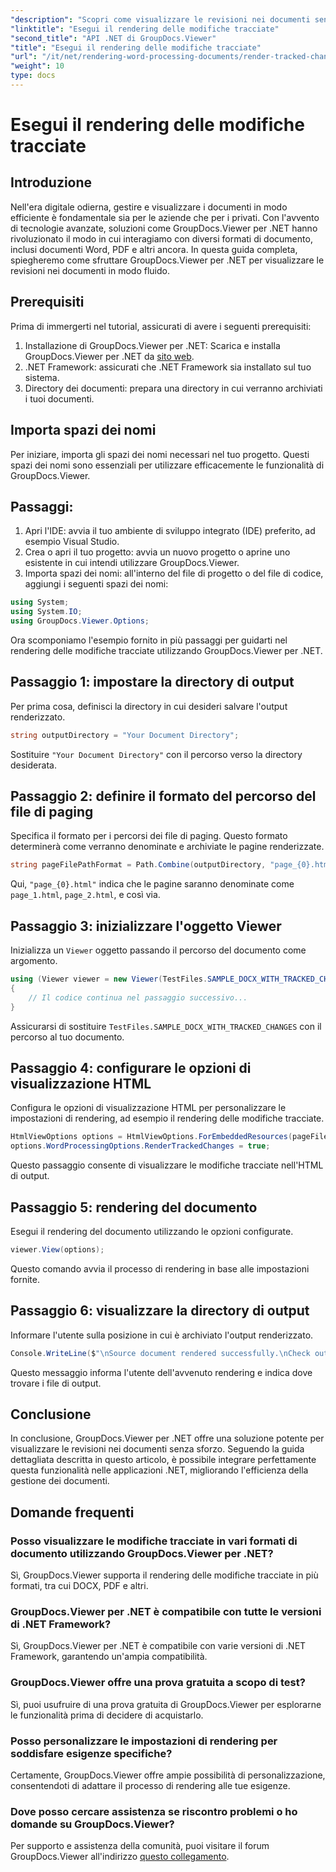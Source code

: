 ```yaml
---
"description": "Scopri come visualizzare le revisioni nei documenti senza sforzo utilizzando GroupDocs.Viewer per .NET. Migliora l'efficienza della gestione dei documenti."
"linktitle": "Esegui il rendering delle modifiche tracciate"
"second_title": "API .NET di GroupDocs.Viewer"
"title": "Esegui il rendering delle modifiche tracciate"
"url": "/it/net/rendering-word-processing-documents/render-tracked-changes/"
"weight": 10
type: docs
---
```

# Esegui il rendering delle modifiche tracciate

## Introduzione
Nell'era digitale odierna, gestire e visualizzare i documenti in modo efficiente è fondamentale sia per le aziende che per i privati. Con l'avvento di tecnologie avanzate, soluzioni come GroupDocs.Viewer per .NET hanno rivoluzionato il modo in cui interagiamo con diversi formati di documento, inclusi documenti Word, PDF e altri ancora. In questa guida completa, spiegheremo come sfruttare GroupDocs.Viewer per .NET per visualizzare le revisioni nei documenti in modo fluido.
## Prerequisiti
Prima di immergerti nel tutorial, assicurati di avere i seguenti prerequisiti:
1. Installazione di GroupDocs.Viewer per .NET: Scarica e installa GroupDocs.Viewer per .NET da [sito web](https://releases.groupdocs.com/viewer/net/).
2. .NET Framework: assicurati che .NET Framework sia installato sul tuo sistema.
3. Directory dei documenti: prepara una directory in cui verranno archiviati i tuoi documenti.

## Importa spazi dei nomi
Per iniziare, importa gli spazi dei nomi necessari nel tuo progetto. Questi spazi dei nomi sono essenziali per utilizzare efficacemente le funzionalità di GroupDocs.Viewer.
## Passaggi:
1. Apri l'IDE: avvia il tuo ambiente di sviluppo integrato (IDE) preferito, ad esempio Visual Studio.
2. Crea o apri il tuo progetto: avvia un nuovo progetto o aprine uno esistente in cui intendi utilizzare GroupDocs.Viewer.
3. Importa spazi dei nomi: all'interno del file di progetto o del file di codice, aggiungi i seguenti spazi dei nomi:
```csharp
using System;
using System.IO;
using GroupDocs.Viewer.Options;
```

Ora scomponiamo l'esempio fornito in più passaggi per guidarti nel rendering delle modifiche tracciate utilizzando GroupDocs.Viewer per .NET.
## Passaggio 1: impostare la directory di output
Per prima cosa, definisci la directory in cui desideri salvare l'output renderizzato.
```csharp
string outputDirectory = "Your Document Directory";
```
Sostituire `"Your Document Directory"` con il percorso verso la directory desiderata.
## Passaggio 2: definire il formato del percorso del file di paging
Specifica il formato per i percorsi dei file di paging. Questo formato determinerà come verranno denominate e archiviate le pagine renderizzate.
```csharp
string pageFilePathFormat = Path.Combine(outputDirectory, "page_{0}.html");
```
Qui, `"page_{0}.html"` indica che le pagine saranno denominate come `page_1.html`, `page_2.html`, e così via.
## Passaggio 3: inizializzare l'oggetto Viewer
Inizializza un `Viewer` oggetto passando il percorso del documento come argomento.
```csharp
using (Viewer viewer = new Viewer(TestFiles.SAMPLE_DOCX_WITH_TRACKED_CHANGES))
{
    // Il codice continua nel passaggio successivo...
}
```
Assicurarsi di sostituire `TestFiles.SAMPLE_DOCX_WITH_TRACKED_CHANGES` con il percorso al tuo documento.
## Passaggio 4: configurare le opzioni di visualizzazione HTML
Configura le opzioni di visualizzazione HTML per personalizzare le impostazioni di rendering, ad esempio il rendering delle modifiche tracciate.
```csharp
HtmlViewOptions options = HtmlViewOptions.ForEmbeddedResources(pageFilePathFormat);
options.WordProcessingOptions.RenderTrackedChanges = true;
```
Questo passaggio consente di visualizzare le modifiche tracciate nell'HTML di output.
## Passaggio 5: rendering del documento
Esegui il rendering del documento utilizzando le opzioni configurate.
```csharp
viewer.View(options);
```
Questo comando avvia il processo di rendering in base alle impostazioni fornite.
## Passaggio 6: visualizzare la directory di output
Informare l'utente sulla posizione in cui è archiviato l'output renderizzato.
```csharp
Console.WriteLine($"\nSource document rendered successfully.\nCheck output in {outputDirectory}.");
```
Questo messaggio informa l'utente dell'avvenuto rendering e indica dove trovare i file di output.

## Conclusione
In conclusione, GroupDocs.Viewer per .NET offre una soluzione potente per visualizzare le revisioni nei documenti senza sforzo. Seguendo la guida dettagliata descritta in questo articolo, è possibile integrare perfettamente questa funzionalità nelle applicazioni .NET, migliorando l'efficienza della gestione dei documenti.
## Domande frequenti
### Posso visualizzare le modifiche tracciate in vari formati di documento utilizzando GroupDocs.Viewer per .NET?
Sì, GroupDocs.Viewer supporta il rendering delle modifiche tracciate in più formati, tra cui DOCX, PDF e altri.
### GroupDocs.Viewer per .NET è compatibile con tutte le versioni di .NET Framework?
Sì, GroupDocs.Viewer per .NET è compatibile con varie versioni di .NET Framework, garantendo un'ampia compatibilità.
### GroupDocs.Viewer offre una prova gratuita a scopo di test?
Sì, puoi usufruire di una prova gratuita di GroupDocs.Viewer per esplorarne le funzionalità prima di decidere di acquistarlo.
### Posso personalizzare le impostazioni di rendering per soddisfare esigenze specifiche?
Certamente, GroupDocs.Viewer offre ampie possibilità di personalizzazione, consentendoti di adattare il processo di rendering alle tue esigenze.
### Dove posso cercare assistenza se riscontro problemi o ho domande su GroupDocs.Viewer?
Per supporto e assistenza della comunità, puoi visitare il forum GroupDocs.Viewer all'indirizzo [questo collegamento](https://forum.groupdocs.com/c/viewer/9).